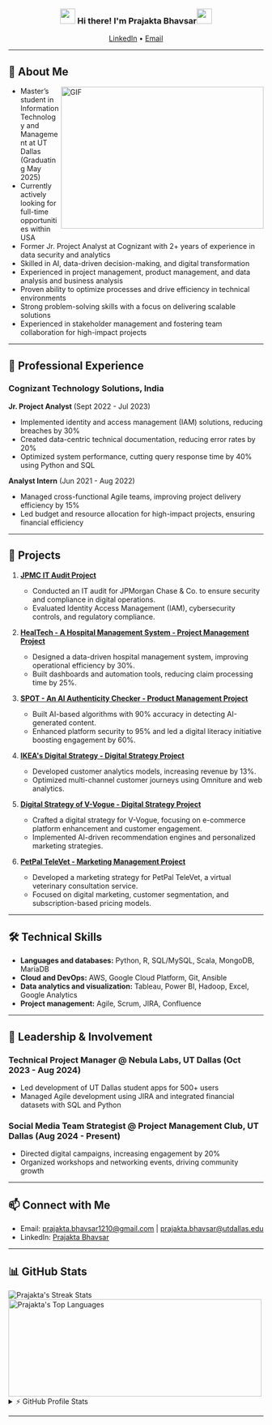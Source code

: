 <!-- Heading -->
<h3 align="center"><img src="https://raw.githubusercontent.com/MartinHeinz/MartinHeinz/master/wave.gif" width="30px"> Hi there! I'm Prajakta Bhavsar<img src="https://raw.githubusercontent.com/MartinHeinz/MartinHeinz/master/wave.gif" width="30px"></h3>

<p align="center">
  <a href="https://www.linkedin.com/in/prajakta-bhavsar-376b81192">LinkedIn</a> •
  <a href="mailto:prajakta.bhavsar1210@gmail.com">Email</a>
</p>

---

## 🚀 About Me  

<img align="right" alt="GIF" src="https://raw.githubusercontent.com/lauragift21/lauragift21/master/code.gif" width="400" height="280" />

* Master’s student in Information Technology and Management at UT Dallas (Graduating May 2025)
* Currently actively looking for full-time opportunities within USA
* Former Jr. Project Analyst at Cognizant with 2+ years of experience in data security and analytics
* Skilled in AI, data-driven decision-making, and digital transformation
* Experienced in project management, product management, and data analysis and business analysis
* Proven ability to optimize processes and drive efficiency in technical environments
* Strong problem-solving skills with a focus on delivering scalable solutions
* Experienced in stakeholder management and fostering team collaboration for high-impact projects
---

## 💼 Professional Experience  

### Cognizant Technology Solutions, India  
**Jr. Project Analyst** (Sept 2022 - Jul 2023)  
- Implemented identity and access management (IAM) solutions, reducing breaches by 30%  
- Created data-centric technical documentation, reducing error rates by 20%  
- Optimized system performance, cutting query response time by 40% using Python and SQL  

**Analyst Intern** (Jun 2021 - Aug 2022)  
- Managed cross-functional Agile teams, improving project delivery efficiency by 15%  
- Led budget and resource allocation for high-impact projects, ensuring financial efficiency  

---

## 📌 Projects  

1. **[JPMC IT Audit Project](https://github.com/Prajakta-Bhavsar/JPMC-IT-Audit)**  
   - Conducted an IT audit for JPMorgan Chase & Co. to ensure security and compliance in digital operations.
   - Evaluated Identity Access Management (IAM), cybersecurity controls, and regulatory compliance.

2. **[HealTech - A Hospital Management System - Project Management Project](https://github.com/Prajakta-Bhavsar/HealTech-A-Hospital-Backend-Management-System)**  
   - Designed a data-driven hospital management system, improving operational efficiency by 30%.
   - Built dashboards and automation tools, reducing claim processing time by 25%.

3. **[SPOT - An AI Authenticity Checker - Product Management Project](https://github.com/Prajakta-Bhavsar/SPOT-AI-Digital-Product-Management)**  
   - Built AI-based algorithms with 90% accuracy in detecting AI-generated content.
   - Enhanced platform security to 95% and led a digital literacy initiative boosting engagement by 60%.

4. **[IKEA's Digital Strategy - Digital Strategy Project](https://github.com/Prajakta-Bhavsar/IKEAs-Digital-Strategy)**  
   - Developed customer analytics models, increasing revenue by 13%.
   - Optimized multi-channel customer journeys using Omniture and web analytics.

5. **[Digital Strategy of V-Vogue - Digital Strategy Project](https://github.com/Prajakta-Bhavsar/V-Vogue-Digital-Strategy-)**  
   - Crafted a digital strategy for V-Vogue, focusing on e-commerce platform enhancement and customer engagement.
   - Implemented AI-driven recommendation engines and personalized marketing strategies.

6. **[PetPal TeleVet - Marketing Management Project](https://github.com/Prajakta-Bhavsar/Marketing-Management)**  
   - Developed a marketing strategy for PetPal TeleVet, a virtual veterinary consultation service.
   - Focused on digital marketing, customer segmentation, and subscription-based pricing models.

---

## 🛠️ Technical Skills  

- **Languages and databases:** Python, R, SQL/MySQL, Scala, MongoDB, MariaDB  
- **Cloud and DevOps:** AWS, Google Cloud Platform, Git, Ansible  
- **Data analytics and visualization:** Tableau, Power BI, Hadoop, Excel, Google Analytics  
- **Project management:** Agile, Scrum, JIRA, Confluence  

---

## 🎯 Leadership & Involvement  

### Technical Project Manager @ Nebula Labs, UT Dallas (Oct 2023 - Aug 2024)  
- Led development of UT Dallas student apps for 500+ users  
- Managed Agile development using JIRA and integrated financial datasets with SQL and Python  

### Social Media Team Strategist @ Project Management Club, UT Dallas (Aug 2024 - Present)  
- Directed digital campaigns, increasing engagement by 20%  
- Organized workshops and networking events, driving community growth  

---

## 📫 Connect with Me  

- Email: [prajakta.bhavsar1210@gmail.com](mailto:prajakta.bhavsar1210@gmail.com) | [prajakta.bhavsar@utdallas.edu](mailto:prajakta.bhavsar@utdallas.edu)  
- LinkedIn: [Prajakta Bhavsar](https://www.linkedin.com/in/prajakta-bhavsar-376b81192)  

---

## 📊 GitHub Stats  

<div>
   <img align="center" src="https://github-readme-streak-stats.herokuapp.com/?user=prajaktabhavsar" alt="Prajakta's Streak Stats" />
   <img align="center" src="https://github-readme-stats.vercel.app/api/top-langs?username=prajaktabhavsar&langs_count=10&show_icons=true&locale=en&layout=compact&theme=light" alt="Prajakta's Top Languages" height="192px"  width="500px"/>
</div>

<details>
  <summary>⚡ GitHub Profile Stats</summary>
  <img src="https://github-readme-stats.anuraghazra1.vercel.app/api?username=prajaktabhavsar&show_icons=true" />
</details>

---
